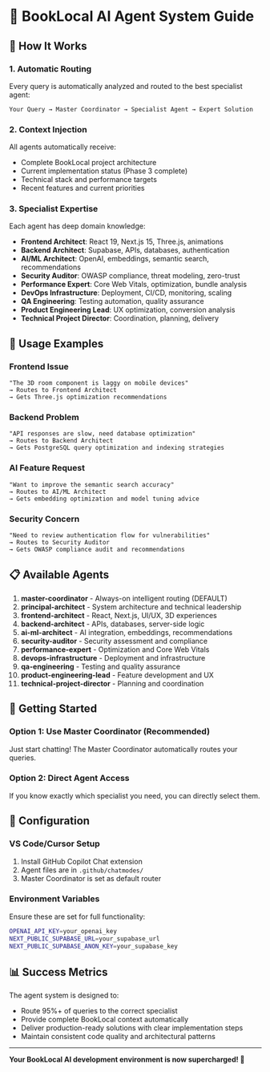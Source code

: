 # 🤖 BookLocal AI Agent System Guide

## 🎯 How It Works

### 1. Automatic Routing
Every query is automatically analyzed and routed to the best specialist agent:

```
Your Query → Master Coordinator → Specialist Agent → Expert Solution
```

### 2. Context Injection  
All agents automatically receive:
- Complete BookLocal project architecture
- Current implementation status (Phase 3 complete)
- Technical stack and performance targets
- Recent features and current priorities

### 3. Specialist Expertise
Each agent has deep domain knowledge:
- **Frontend Architect**: React 19, Next.js 15, Three.js, animations
- **Backend Architect**: Supabase, APIs, databases, authentication  
- **AI/ML Architect**: OpenAI, embeddings, semantic search, recommendations
- **Security Auditor**: OWASP compliance, threat modeling, zero-trust
- **Performance Expert**: Core Web Vitals, optimization, bundle analysis
- **DevOps Infrastructure**: Deployment, CI/CD, monitoring, scaling
- **QA Engineering**: Testing automation, quality assurance
- **Product Engineering Lead**: UX optimization, conversion analysis
- **Technical Project Director**: Coordination, planning, delivery

## 🚀 Usage Examples

### Frontend Issue
```
"The 3D room component is laggy on mobile devices"
→ Routes to Frontend Architect
→ Gets Three.js optimization recommendations
```

### Backend Problem  
```
"API responses are slow, need database optimization"
→ Routes to Backend Architect  
→ Gets PostgreSQL query optimization and indexing strategies
```

### AI Feature Request
```
"Want to improve the semantic search accuracy"
→ Routes to AI/ML Architect
→ Gets embedding optimization and model tuning advice
```

### Security Concern
```
"Need to review authentication flow for vulnerabilities"  
→ Routes to Security Auditor
→ Gets OWASP compliance audit and recommendations
```

## 📋 Available Agents

1. **master-coordinator** - Always-on intelligent routing (DEFAULT)
2. **principal-architect** - System architecture and technical leadership
3. **frontend-architect** - React, Next.js, UI/UX, 3D experiences  
4. **backend-architect** - APIs, databases, server-side logic
5. **ai-ml-architect** - AI integration, embeddings, recommendations
6. **security-auditor** - Security assessment and compliance
7. **performance-expert** - Optimization and Core Web Vitals
8. **devops-infrastructure** - Deployment and infrastructure
9. **qa-engineering** - Testing and quality assurance
10. **product-engineering-lead** - Feature development and UX
11. **technical-project-director** - Planning and coordination

## 🎯 Getting Started

### Option 1: Use Master Coordinator (Recommended)
Just start chatting! The Master Coordinator automatically routes your queries.

### Option 2: Direct Agent Access
If you know exactly which specialist you need, you can directly select them.

## 🔧 Configuration

### VS Code/Cursor Setup
1. Install GitHub Copilot Chat extension
2. Agent files are in `.github/chatmodes/`
3. Master Coordinator is set as default router

### Environment Variables
Ensure these are set for full functionality:
```bash
OPENAI_API_KEY=your_openai_key
NEXT_PUBLIC_SUPABASE_URL=your_supabase_url
NEXT_PUBLIC_SUPABASE_ANON_KEY=your_supabase_key
```

## 📊 Success Metrics

The agent system is designed to:
- Route 95%+ of queries to the correct specialist
- Provide complete BookLocal context automatically  
- Deliver production-ready solutions with clear implementation steps
- Maintain consistent code quality and architectural patterns

---

**Your BookLocal AI development environment is now supercharged! 🚀**
